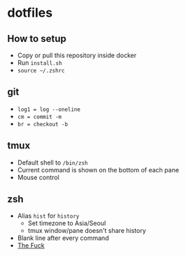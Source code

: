 # dotfiles

## How to setup
- Copy or pull this repository inside docker
- Run `install.sh`
- `source ~/.zshrc`

## git
- `log1 = log --oneline`
- `cm = commit -m`
- `br = checkout -b`

## tmux
- Default shell to `/bin/zsh`
- Current command is shown on the bottom of each pane
- Mouse control

## zsh
- Alias `hist` for `history`
  - Set timezone to Asia/Seoul
  - tmux window/pane doesn't share history
- Blank line after every command
- [The Fuck](https://github.com/nvbn/thefuck)


